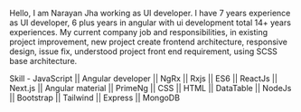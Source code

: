 Hello, 
I am Narayan Jha working as UI developer. I have 7 years experience as UI developer, 6 plus years in angular with ui development total 14+ years experiences. My current company job and responsibilities, in existing project improvement, new project create frontend architecture, responsive design, issue fix, understood project front end requirement, using SCSS base architecture.

Skill - JavaScript || Angular developer || NgRx || Rxjs || ES6 || ReactJs || Next.js || Angular material || PrimeNg || CSS || HTML || DataTable || NodeJs || Bootstrap || Tailwind || Express || MongoDB 

